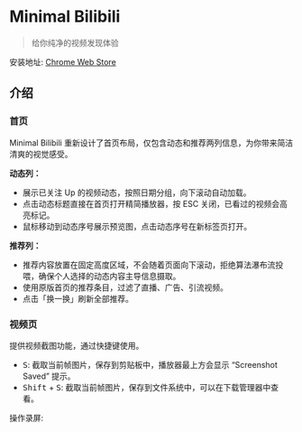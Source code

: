 # Minimal Bilibili

> 给你纯净的视频发现体验

安装地址: [Chrome Web Store](https://chromewebstore.google.com/detail/minimal-bilibili/bjadgbkojfkbhlbflnaceikoedpehjld)


## 介绍


### 首页

Minimal Bilibili 重新设计了首页布局，仅包含动态和推荐两列信息，为你带来简洁清爽的视觉感受。


**动态列：**
- 展示已关注 Up 的视频动态，按照日期分组，向下滚动自动加载。
- 点击动态标题直接在首页打开精简播放器，按 ESC 关闭，已看过的视频会高亮标记。
- 鼠标移动到动态序号展示预览图，点击动态序号在新标签页打开。

**推荐列：**
- 推荐内容放置在固定高度区域，不会随着页面向下滚动，拒绝算法瀑布流投喂，确保个人选择的动态内容主导信息摄取。
- 使用原版首页的推荐条目，过滤了直播、广告、引流视频。
- 点击「换一换」刷新全部推荐。


### 视频页

提供视频截图功能，通过快捷键使用。

- <kbd>S</kbd>: 截取当前帧图片，保存到剪贴板中，播放器最上方会显示 “Screenshot Saved” 提示。
- <kbd>Shift</kbd> + <kbd>S</kbd>: 截取当前帧图片，保存到文件系统中，可以在下载管理器中查看。

操作录屏:

